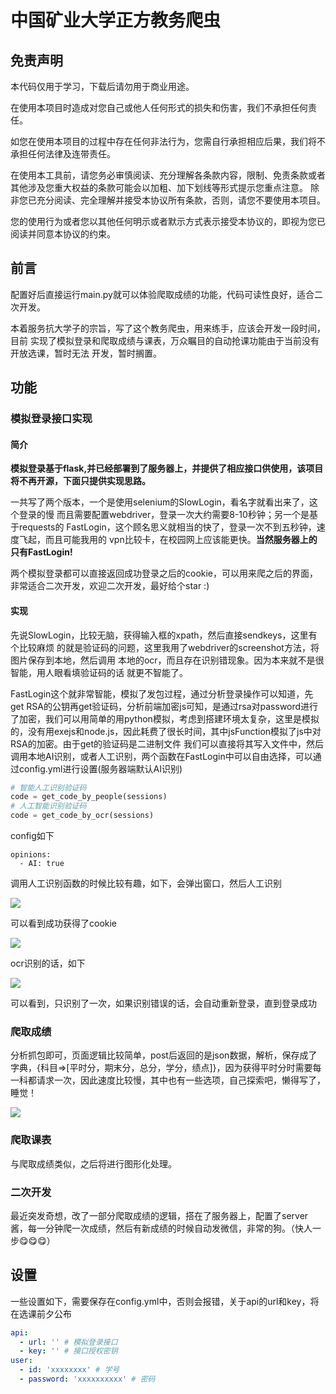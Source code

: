 # 中国矿业大学正方教务爬虫

## 免责声明
本代码仅用于学习，下载后请勿用于商业用途。

在使用本项目时造成对您自己或他人任何形式的损失和伤害，我们不承担任何责任。

如您在使用本项目的过程中存在任何非法行为，您需自行承担相应后果，我们将不承担任何法律及连带责任。 

在使用本工具前，请您务必审慎阅读、充分理解各条款内容，限制、免责条款或者其他涉及您重大权益的条款可能会以加粗、加下划线等形式提示您重点注意。 除非您已充分阅读、完全理解并接受本协议所有条款，否则，请您不要使用本项目。

您的使用行为或者您以其他任何明示或者默示方式表示接受本协议的，即视为您已阅读并同意本协议的约束。 

## 前言

配置好后直接运行main.py就可以体验爬取成绩的功能，代码可读性良好，适合二次开发。

本着服务抗大学子的宗旨，写了这个教务爬虫，用来练手，应该会开发一段时间，目前
实现了模拟登录和爬取成绩与课表，万众瞩目的自动抢课功能由于当前没有开放选课，暂时无法
开发，暂时搁置。

## 功能

### 模拟登录接口实现

#### 简介
**模拟登录基于flask,并已经部署到了服务器上，并提供了相应接口供使用，该项目将不再开源，下面只提供实现思路。**

一共写了两个版本，一个是使用selenium的SlowLogin，看名字就看出来了，这个登录的慢
而且需要配置webdriver，登录一次大约需要8-10秒钟；另一个是基于requests的
FastLogin，这个顾名思义就相当的快了，登录一次不到五秒钟，速度飞起，而且可能我用的
vpn比较卡，在校园网上应该能更快。**当然服务器上的只有FastLogin!**

两个模拟登录都可以直接返回成功登录之后的cookie，可以用来爬之后的界面，非常适合二次开发，欢迎二次开发，最好给个star :)

#### 实现
先说SlowLogin，比较无脑，获得输入框的xpath，然后直接sendkeys，这里有个比较麻烦
的就是验证码的问题，这里我用了webdriver的screenshot方法，将图片保存到本地，然后调用
本地的ocr，而且存在识别错现象。因为本来就不是很智能，用人眼看填验证码的话
就更不智能了。

FastLogin这个就非常智能，模拟了发包过程，通过分析登录操作可以知道，先get RSA的公钥再get验证码，分析前端加密js可知，是通过rsa对password进行了加密，我们可以用简单的用python模拟，考虑到搭建环境太复杂，这里是模拟的，没有用exejs和node.js，因此耗费了很长时间，其中jsFunction模拟了js中对RSA的加密。由于get的验证码是二进制文件
我们可以直接将其写入文件中，然后调用本地AI识别，或者人工识别，两个函数在FastLogin中可以自由选择，可以通过config.yml进行设置(服务器端默认AI识别)

```python
# 智能人工识别验证码
code = get_code_by_people(sessions)
# 人工智能识别验证码
code = get_code_by_ocr(sessions)
```
config如下
```
opinions:
  - AI: true
```
调用人工识别函数的时候比较有趣，如下，会弹出窗口，然后人工识别

![](https://my-photos-test.oss-cn-hangzhou.aliyuncs.com/2021/20210916224421.png)

可以看到成功获得了cookie

![](https://my-photos-test.oss-cn-hangzhou.aliyuncs.com/2021/20210916224809.png)

ocr识别的话，如下

![](https://my-photos-test.oss-cn-hangzhou.aliyuncs.com/2021/20210916225044.png)

可以看到，只识别了一次，如果识别错误的话，会自动重新登录，直到登录成功

### 爬取成绩

分析抓包即可，页面逻辑比较简单，post后返回的是json数据，解析，保存成了字典，{科目=>[平时分，期末分，总分，学分，绩点]}，因为获得平时分时需要每一科都请求一次，因此速度比较慢，其中也有一些选项，自己探索吧，懒得写了，睡觉！

![](https://my-photos-test.oss-cn-hangzhou.aliyuncs.com/2021/20210916230422.png)

### 爬取课表

与爬取成绩类似，之后将进行图形化处理。

### 二次开发

最近突发奇想，改了一部分爬取成绩的逻辑，搭在了服务器上，配置了server酱，每一分钟爬一次成绩，然后有新成绩的时候自动发微信，非常的狗。（快人一步😋😋😋）

## 设置
一些设置如下，需要保存在config.yml中，否则会报错，关于api的url和key，将在选课前夕公布
```yaml
api:
  - url: '' # 模拟登录接口
  - key: '' # 接口授权密钥
user:
  - id: 'xxxxxxxx' # 学号
  - password: 'xxxxxxxxxx' # 密码
```
